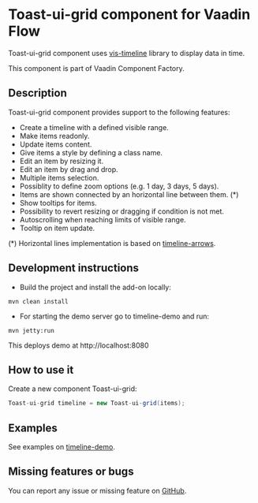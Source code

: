 # Toast-ui-grid component for Vaadin Flow

Toast-ui-grid component uses [vis-timeline](https://visjs.github.io/vis-timeline/docs/timeline/) library to display data in time.

This component is part of Vaadin Component Factory.

## Description 

Toast-ui-grid component provides support to the following features:

- Create a timeline with a defined visible range.
- Make items readonly.
- Update items content.
- Give items a style by defining a class name.
- Edit an item by resizing it.
- Edit an item by drag and drop.
- Multiple items selection.
- Possiblity to define zoom options (e.g. 1 day, 3 days, 5 days).
- Items are shown connected by an horizontal line between them. (*)
- Show tooltips for items.
- Possibility to revert resizing or dragging if condition is not met.
- Autoscrolling when reaching limits of visible range.
- Tooltip on item update.

(*) Horizontal lines implementation is based on [timeline-arrows](https://github.com/javdome/timeline-arrows).

## Development instructions

- Build the project and install the add-on locally:
```
mvn clean install
```
- For starting the demo server go to timeline-demo and run:
```
mvn jetty:run
```
This deploys demo at http://localhost:8080

## How to use it

Create a new component Toast-ui-grid:

```java
Toast-ui-grid timeline = new Toast-ui-grid(items);
```

## Examples

See examples on [timeline-demo](https://github.com/vaadin-component-factory/toast-ui-grid/tree/master/timeline-demo/src/main/java/com/vaadin/componentfactory/timeline).

## Missing features or bugs

You can report any issue or missing feature on [GitHub](https://github.com/vaadin-component-factory/toast-ui-grid/issues).
